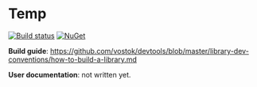 # Temp

[![Build status](https://ci.appveyor.com/api/projects/status/github/vostok/?svg=true&branch=master)](https://ci.appveyor.com/project/vostok//branch/master)
[![NuGet](https://img.shields.io/nuget/v/Temp.svg)](https://www.nuget.org/packages/Temp)




**Build guide**: https://github.com/vostok/devtools/blob/master/library-dev-conventions/how-to-build-a-library.md

**User documentation**: not written yet.